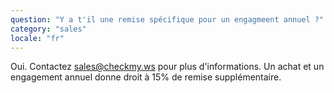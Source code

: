 ```yaml
---
question: "Y a t'il une remise spécifique pour un engagmeent annuel ?"
category: "sales"
locale: "fr"
---
```


Oui. Contactez sales@checkmy.ws pour plus d'informations. Un achat et un engagement annuel donne droit à 15% de remise supplémentaire.